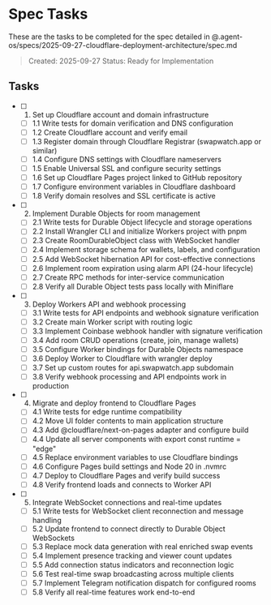 # Spec Tasks

These are the tasks to be completed for the spec detailed in @.agent-os/specs/2025-09-27-cloudflare-deployment-architecture/spec.md

> Created: 2025-09-27
> Status: Ready for Implementation

## Tasks

- [ ] 1. Set up Cloudflare account and domain infrastructure
  - [ ] 1.1 Write tests for domain verification and DNS configuration
  - [ ] 1.2 Create Cloudflare account and verify email
  - [ ] 1.3 Register domain through Cloudflare Registrar (swapwatch.app or similar)
  - [ ] 1.4 Configure DNS settings with Cloudflare nameservers
  - [ ] 1.5 Enable Universal SSL and configure security settings
  - [ ] 1.6 Set up Cloudflare Pages project linked to GitHub repository
  - [ ] 1.7 Configure environment variables in Cloudflare dashboard
  - [ ] 1.8 Verify domain resolves and SSL certificate is active

- [ ] 2. Implement Durable Objects for room management
  - [ ] 2.1 Write tests for Durable Object lifecycle and storage operations
  - [ ] 2.2 Install Wrangler CLI and initialize Workers project with pnpm
  - [ ] 2.3 Create RoomDurableObject class with WebSocket handler
  - [ ] 2.4 Implement storage schema for wallets, labels, and configuration
  - [ ] 2.5 Add WebSocket hibernation API for cost-effective connections
  - [ ] 2.6 Implement room expiration using alarm API (24-hour lifecycle)
  - [ ] 2.7 Create RPC methods for inter-service communication
  - [ ] 2.8 Verify all Durable Object tests pass locally with Miniflare

- [ ] 3. Deploy Workers API and webhook processing
  - [ ] 3.1 Write tests for API endpoints and webhook signature verification
  - [ ] 3.2 Create main Worker script with routing logic
  - [ ] 3.3 Implement Coinbase webhook handler with signature verification
  - [ ] 3.4 Add room CRUD operations (create, join, manage wallets)
  - [ ] 3.5 Configure Worker bindings for Durable Objects namespace
  - [ ] 3.6 Deploy Worker to Cloudflare with wrangler deploy
  - [ ] 3.7 Set up custom routes for api.swapwatch.app subdomain
  - [ ] 3.8 Verify webhook processing and API endpoints work in production

- [ ] 4. Migrate and deploy frontend to Cloudflare Pages
  - [ ] 4.1 Write tests for edge runtime compatibility
  - [ ] 4.2 Move UI folder contents to main application structure
  - [ ] 4.3 Add @cloudflare/next-on-pages adapter and configure build
  - [ ] 4.4 Update all server components with export const runtime = "edge"
  - [ ] 4.5 Replace environment variables to use Cloudflare bindings
  - [ ] 4.6 Configure Pages build settings and Node 20 in .nvmrc
  - [ ] 4.7 Deploy to Cloudflare Pages and verify build success
  - [ ] 4.8 Verify frontend loads and connects to Worker API

- [ ] 5. Integrate WebSocket connections and real-time updates
  - [ ] 5.1 Write tests for WebSocket client reconnection and message handling
  - [ ] 5.2 Update frontend to connect directly to Durable Object WebSockets
  - [ ] 5.3 Replace mock data generation with real enriched swap events
  - [ ] 5.4 Implement presence tracking and viewer count updates
  - [ ] 5.5 Add connection status indicators and reconnection logic
  - [ ] 5.6 Test real-time swap broadcasting across multiple clients
  - [ ] 5.7 Implement Telegram notification dispatch for configured rooms
  - [ ] 5.8 Verify all real-time features work end-to-end